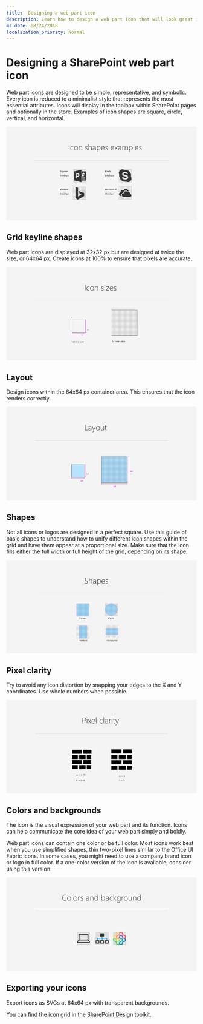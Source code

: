 ```yaml
---
title:  Designing a web part icon
description: Learn how to design a web part icon that will look great in SharePoint.
ms.date: 08/24/2018
localization_priority: Normal
---
```


# Designing a SharePoint web part icon

Web part icons are designed to be simple, representative, and symbolic. Every icon is reduced to a minimalist style that represents the most essential attributes. Icons will display in the toolbox within SharePoint pages and optionally in the store. Examples of icon shapes are square, circle, vertical, and horizontal.

![Icon examples](../images/01_Icons_examples.png)

## Grid keyline shapes

Web part icons are displayed at 32x32 px but are designed at twice the size, or 64x64 px. Create icons at 100% to ensure that pixels are accurate. 

![Web part icon grid](../images/02_Icons_sizes.png)

## Layout

Design icons within the 64x64 px container area. This ensures that the icon renders correctly. 

![Grid example for web part icons at 64px](../images/03_Icons_Layout.png)

## Shapes

Not all icons or logos are designed in a perfect square. Use this guide of basic shapes to understand how to unify different icon shapes within the grid and have them appear at a proportional size. Make sure that the icon fills either the full width or full height of the grid, depending on its shape.

![Example of aligning icons that are differnt shapes within the grid](../images/04_Icons_shapes.png)


## Pixel clarity

Try to avoid any icon distortion by snapping your edges to the X and Y coordinates. Use whole numbers when possible. 

![Example of an icon that is not aligned to the pixel and one that is](../images/05_Icons_pixel_clarity.png)

## Colors and backgrounds

The icon is the visual expression of your web part and its function. Icons can help communicate the core idea of your web part simply and boldly.

Web part icons can contain one color or be full color. Most icons work best when you use simplified shapes, thin two-pixel lines similar to the Office UI Fabric icons. In some cases, you might need to use a company brand icon or logo in full color. If a one-color version of the icon is available, consider using this version.

![One color, two color, and full color icon examples](../images/06_Icons_colors.png)

## Exporting your icons

Export icons as SVGs at 64x64 px with transparent backgrounds.

You can find the icon grid in the [SharePoint Design toolkit](https://developer.microsoft.com/en-us/fabric#/resources).

